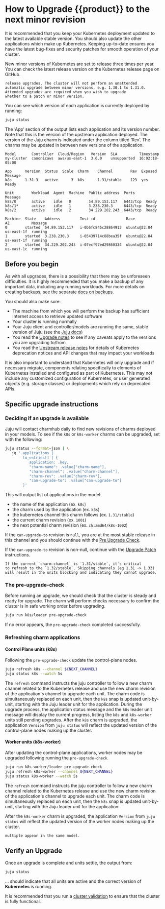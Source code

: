 # How to Upgrade {{product}} to the next minor revision

It is recommended that you keep your Kubernetes deployment
updated to the latest available stable version. You should
also update the other applications which make up Kubernetes.
Keeping up-to-date ensures you have the latest bug-fixes
and security patches for smooth operation of your cluster.

New minor versions of Kubernetes are set to release three
times per year. You can check the latest release version
on the Kubernetes release page on GitHub.

```{note} Kubernetes will not automatically handle minor
release upgrades. The cluster will not perform an unattended
automatic upgrade between minor versions, e.g. 1.30.1 to 1.31.0.
Attended upgrades are required when you wish to upgrade
whether to a patch or minor version.
```

You can see which version of each application is currently deployed by running:

<!-- markdownlint-disable -->
```sh
juju status
```
<!-- markdownlint-restore -->

The ‘App’ section of the output lists each application and its
version number. Note that this is the version of the upstream
application deployed. The version of the Juju charm is indicated
under the column titled ‘Rev’. The charms may be updated in
between new versions of the application.

<!-- markdownlint-disable -->
```
Model       Controller  Cloud/Region   Version  SLA          Timestamp
my-cluster  canonicaws  aws/us-east-1  3.6.0    unsupported  16:02:18-05:00

App      Version  Status  Scale  Charm    Channel        Rev  Exposed  Message
k8s      1.31.3   active      3  k8s      1.31/stable    123  yes      Ready

Unit        Workload  Agent  Machine  Public address  Ports     Message
k8s/0       active    idle   0        54.89.153.117   6443/tcp  Ready
k8s/1*      active    idle   1        3.238.230.3     6443/tcp  Ready
k8s/2       active    idle   2        34.229.202.243  6443/tcp  Ready

Machine  State    Address         Inst id              Base          AZ          Message
0        started  54.89.153.117   i-0b6fc845c28864913  ubuntu@22.04  us-east-1f  running
1        started  3.238.230.3     i-05439714c88bea35f  ubuntu@22.04  us-east-1f  running
2        started  34.229.202.243  i-07ecf97ed29860334  ubuntu@22.04  us-east-1c  running
```
<!-- markdownlint-restore -->


## Before you begin

As with all upgrades, there is a possibility that there may be
unforeseen difficulties. It is highly recommended that you make
a backup of any important data, including any running workloads.
For more details on creating backups, see the separate
[docs on backups][backup-restore].


You should also make sure:

* The machine from which you will perform the backup has sufficient
  internet access to retrieve updated software
* Your cluster is running normally
* Your Juju client and controller/models are running the same,
  stable version of Juju (see the [Juju docs][juju-docs])
* You read the [Upgrade notes][upgrade-notes] to see if any
  caveats apply to the versions you are upgrading to/from
* You read the [Upstream release notes][upstream-notes] for details
  of Kubernetes deprecation notices and API changes that may impact
  your workloads


It is also important to understand that Kubernetes will only 
upgrade and if necessary migrate, components relating specifically
to elements of Kubernetes installed and configured as part of Kubernetes.
This may not include any customized configuration of Kubernetes,
or user generated objects (e.g. storage classes) or deployments which
rely on deprecated APIs.

## Specific upgrade instructions

### Deciding if an upgrade is available

Juju will contact charmhub daily to find new revisions of charms
deployed in your models. To see if the `k8s` or `k8s-worker` charms 
can be upgraded, set with the following:

```sh
juju status --format=json | \
   jq '.applications | 
        to_entries[] | {
           application: .key,
           "charm-name": .value["charm-name"],
           "charm-channel": .value["charm-channel"],
           "charm-rev": .value["charm-rev"],
           "can-upgrade-to": .value["can-upgrade-to"]
        }'
```

This will output list of applications in the model:
* the name of the application (ex. `k8s`)
* the charm used by the application (ex. `k8s`)
* the kubernetes channel this charm follows (ex. `1.31/stable`)
* the current charm revision  (ex. `1001`)
* the next potential charm revision (ex. `ch:amd64/k8s-1002`)

If the `can-upgrade-to` revision is `null`, you are at the most
stable release in this channel and you should continue with the
[Pre Upgrade Check](#the-pre-upgrade-check).

If the `can-upgrade-to` revision is non-null, continue with the
[Upgrade Patch](upgrade-patch) instructions.


```{caution} Only update the charm to the next minor version.
If the current `charm-channel` is `1.31/stable`, it's critical
to refresh to the `1.32/stable`. Skipping channels (eg 1.31 -> 1.33)
will result in the units blocking and indicating they cannot upgrade.
```

### The pre-upgrade-check

Before running an upgrade, we should check that the cluster is 
steady and ready for upgrade. The charm will perform checks 
necessary to confirm the cluster is in safe working order before
upgrading.

```sh
juju run k8s/leader pre-upgrade-check
```

If no error appears, the `pre-upgrade-check` completed successfully.

### Refreshing charm applications

#### Control Plane units (k8s)

Following the `pre-upgrade-check` update the control-plane nodes.

```sh
juju refresh k8s --channel ${NEXT_CHANNEL}
juju status k8s --watch 5s
```

The `refresh` command instructs the juju controller to follow a new
charm channel related to the Kubernetes release and use the new charm
revision of the application's channel to upgrade each unit. The
charm code is simultaneously replaced on each unit, then the `k8s`
snap is updated unit-by-unit, starting with the Juju leader unit for the
application.
During the upgrade process, the application status message and the `k8s` leader
unit message will display the current progress, listing the `k8s` and
`k8s-worker` units still pending upgrades.
After the `k8s` charm is upgraded, the application `Version` from `juju status`
will reflect the updated version of the control-plane nodes making up the cluster.

#### Worker units (k8s-worker)

After updating the control-plane applications, worker nodes may be upgraded
following running the `pre-upgrade-check`. 

```sh
juju run k8s-worker/leader pre-upgrade-check
juju refresh k8s-worker --channel ${NEXT_CHANNEL}
juju status k8s-worker --watch 5s
```

The `refresh` command instructs the juju controller to follow a new
charm channel related to the Kubernetes release and use the new charm
revision of the application's channel to upgrade each unit. The
charm code is simultaneously replaced on each unit, then the `k8s`
snap is updated unit-by-unit, starting with the Juju leader unit for the
application.

After the `k8s-worker` charm is upgraded, the application `Version` from `juju status`
will reflect the updated version of the worker nodes making up the cluster.

```{note} Repeat for every application using the k8s-worker charm if
multiple appear in the same model.
```

## Verify an Upgrade

Once an upgrade is complete and units settle, the output from:

<!-- markdownlint-disable -->
```sh
juju status
```
<!-- markdownlint-restore -->
... should indicate that all units are active and the correct
version of **Kubernetes** is running.

It is recommended that you run a [cluster validation][cluster-validation]
to ensure that the cluster is fully functional.

<!-- LINKS -->

[backup-restore]:     ../../snap/howto/backup-restore
[cluster-validation]: ./validate
[juju-docs]:          https://juju.is/docs/juju/upgrade-models
[release-notes]:      ../reference/releases
[upgrade-notes]:      ../reference/upgrade-notes
[upgrade-patch]:      ./upgrade-patch
[upstream-notes]:     https://github.com/kubernetes/kubernetes/blob/master/CHANGELOG/CHANGELOG-1.31.md#deprecation

